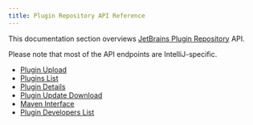 ```yaml
---
title: Plugin Repository API Reference
---
```

 
This documentation section overviews [JetBrains Plugin Repository](https://plugins.jetbrains.com) API. 

Please note that most of the API endpoints are IntelliJ-specific.

* [Plugin Upload](/plugin_repository/api/plugin_upload.md)
* [Plugins List](/plugin_repository/api/plugins_list.md)
* [Plugin Details](/plugin_repository/api/plugin_details.md)
* [Plugin Update Download](/plugin_repository/api/plugin_download_update.md)
* [Maven Interface](/plugin_repository/api/maven_interface.md)
* [Plugin Developers List](/plugin_repository/api/plugin_developers.md)